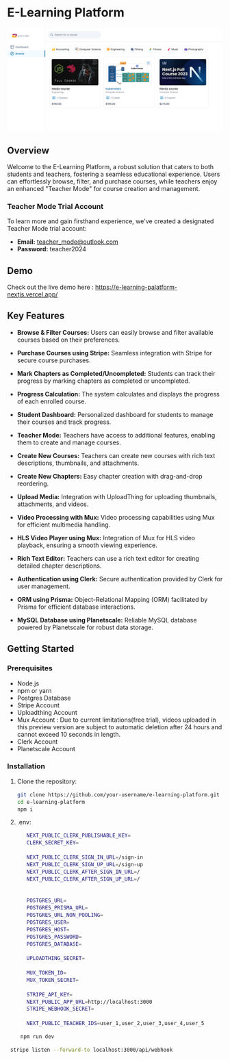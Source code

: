 # E-Learning Platform
![Screenshot](/public/e-learning-screenshot.png)

## Overview

Welcome to the E-Learning Platform, a robust solution that caters to both students and teachers, fostering a seamless educational experience. Users can effortlessly browse, filter, and purchase courses, while teachers enjoy an enhanced "Teacher Mode" for course creation and management.

### Teacher Mode Trial Account

To learn more and gain firsthand experience, we've created a designated Teacher Mode trial account:

- **Email:** teacher_mode@outlook.com
- **Password:** teacher2024

## Demo
Check out the live demo here : https://e-learning-palatform-nextjs.vercel.app/

## Key Features

- **Browse & Filter Courses:** Users can easily browse and filter available courses based on their preferences.

- **Purchase Courses using Stripe:** Seamless integration with Stripe for secure course purchases.

- **Mark Chapters as Completed/Uncompleted:** Students can track their progress by marking chapters as completed or uncompleted.

- **Progress Calculation:** The system calculates and displays the progress of each enrolled course.

- **Student Dashboard:** Personalized dashboard for students to manage their courses and track progress.

- **Teacher Mode:** Teachers have access to additional features, enabling them to create and manage courses.

- **Create New Courses:** Teachers can create new courses with rich text descriptions, thumbnails, and attachments.

- **Create New Chapters:** Easy chapter creation with drag-and-drop reordering.

- **Upload Media:** Integration with UploadThing for uploading thumbnails, attachments, and videos.

- **Video Processing with Mux:** Video processing capabilities using Mux for efficient multimedia handling.

- **HLS Video Player using Mux:** Integration of Mux for HLS video playback, ensuring a smooth viewing experience.

- **Rich Text Editor:** Teachers can use a rich text editor for creating detailed chapter descriptions.

- **Authentication using Clerk:** Secure authentication provided by Clerk for user management.

- **ORM using Prisma:** Object-Relational Mapping (ORM) facilitated by Prisma for efficient database interactions.

- **MySQL Database using Planetscale:** Reliable MySQL database powered by Planetscale for robust data storage.

## Getting Started

### Prerequisites

- Node.js
- npm or yarn
- Postgres Database
- Stripe Account
- Uploadthing Account
- Mux Account : Due to current limitations(free trial), videos uploaded in this preview version are subject to automatic deletion after 
                24 hours and cannot exceed 10 seconds in length.
- Clerk Account
- Planetscale Account

### Installation

1. Clone the repository:
   ```bash
   git clone https://github.com/your-username/e-learning-platform.git
   cd e-learning-platform
   npm i 
   ```
2. .env:
   ```bash
      NEXT_PUBLIC_CLERK_PUBLISHABLE_KEY=
      CLERK_SECRET_KEY=

      NEXT_PUBLIC_CLERK_SIGN_IN_URL=/sign-in
      NEXT_PUBLIC_CLERK_SIGN_UP_URL=/sign-up
      NEXT_PUBLIC_CLERK_AFTER_SIGN_IN_URL=/
      NEXT_PUBLIC_CLERK_AFTER_SIGN_UP_URL=/


      POSTGRES_URL=
      POSTGRES_PRISMA_URL=
      POSTGRES_URL_NON_POOLING=
      POSTGRES_USER=
      POSTGRES_HOST=
      POSTGRES_PASSWORD=
      POSTGRES_DATABASE=

      UPLOADTHING_SECRET=

      MUX_TOKEN_ID=
      MUX_TOKEN_SECRET=

      STRIPE_API_KEY=
      NEXT_PUBLIC_APP_URL=http://localhost:3000
      STRIPE_WEBHOOK_SECRET=

      NEXT_PUBLIC_TEACHER_IDS=user_1,user_2,user_3,user_4,user_5
   ```

   ```bash
    npm run dev
     ```
 ```bash
  stripe listen --forward-to localhost:3000/api/webhook
   ```


